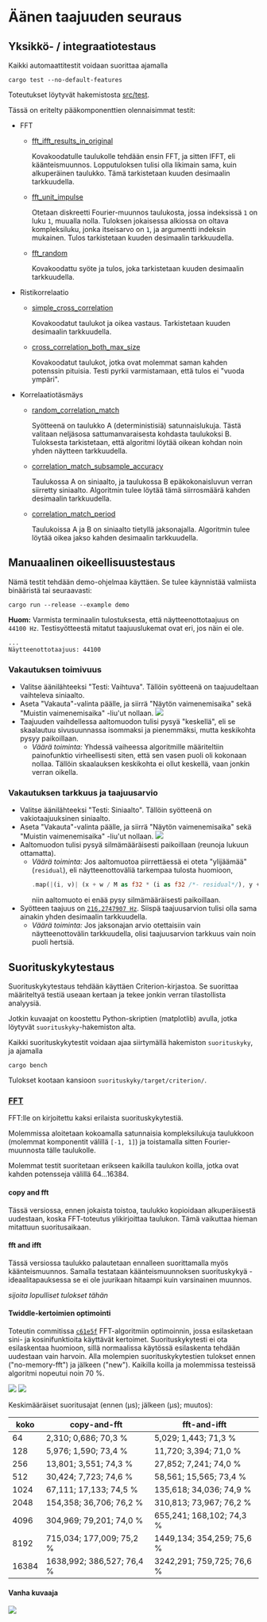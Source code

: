 # Äänen taajuuden seuraus

## Yksikkö- / integraatiotestaus

Kaikki automaattitestit voidaan suorittaa ajamalla

```
cargo test --no-default-features
```

Toteutukset löytyvät hakemistosta [src/test](/src/test).

Tässä on eritelty pääkomponenttien olennaisimmat testit:

- FFT
  - [fft_ifft_results_in_original](/src/test/test_fft.rs#L6)

    Kovakoodatulle taulukolle tehdään ensin FFT, ja sitten IFFT, eli
    käänteismuunnos.  Lopputuloksen tulisi olla likimain sama, kuin
    alkuperäinen taulukko. Tämä tarkistetaan kuuden desimaalin tarkkuudella.

  - [fft_unit_impulse](/src/test/test_fft.rs#L25)

    Otetaan diskreetti Fourier-muunnos taulukosta, jossa indeksissä `1` on luku
    `1`, muualla nolla. Tuloksen jokaisessa alkiossa on oltava kompleksiluku,
    jonka itseisarvo on `1`, ja argumentti indeksin mukainen. Tulos tarkistetaan
    kuuden desimaalin tarkkuudella.

  - [fft_random](/src/test/test_fft.rs#L38)

    Kovakoodattu syöte ja tulos, joka tarkistetaan kuuden desimaalin tarkkuudella.
- Ristikorrelaatio
  - [simple_cross_correlation](/src/test/test_cross_correlation.rs#L5)

    Kovakoodatut taulukot ja oikea vastaus. Tarkistetaan kuuden desimaalin tarkkuudella.
  - [cross_correlation_both_max_size](/src/test/test_cross_correlation.rs#L27)

    Kovakoodatut taulukot, jotka ovat molemmat saman kahden potenssin pituisia. Testi pyrkii
    varmistamaan, että tulos ei "vuoda ympäri".
- Korrelaatiotäsmäys
  - [random_correlation_match](/src/test/test_correlation_match.rs#L23)

    Syötteenä on taulukko A (deterministisiä) satunnaislukuja. Tästä valitaan
    neljäsosa sattumanvaraisesta kohdasta taulukoksi B. Tuloksesta tarkistetaan,
    että algoritmi löytää oikean kohdan noin yhden näytteen tarkkuudella.
  - [correlation_match_subsample_accuracy](/src/test/test_correlation_match.rs#L39)

    Taulukossa A on siniaalto, ja taulukossa B epäkokonaisluvun verran siirretty
    siniaalto. Algoritmin tulee löytää tämä siirrosmäärä kahden desimaalin tarkkuudella.
  - [correlation_match_period](/src/test/test_correlation_match.rs#L54)

    Taulukoissa A ja B on siniaalto tietyllä jaksonajalla. Algoritmin tulee löytää oikea
    jakso kahden desimaalin tarkkuudella.

## Manuaalinen oikeellisuustestaus

Nämä testit tehdään demo-ohjelmaa käyttäen. Se tulee käynnistää valmiista binääristä
tai seuraavasti:

```
cargo run --release --example demo
```

**Huom:** Varmista terminaalin tulostuksesta, että näytteenottotaajuus on `44100
Hz`. Testisyötteestä mitatut taajuuslukemat ovat eri, jos näin ei ole.

```
...
Näytteenottotaajuus: 44100
```

### Vakautuksen toimivuus

- Valitse äänilähteeksi "Testi: Vaihtuva". Tällöin syötteenä on taajuudeltaan
vaihteleva siniaalto.
- Aseta "Vakauta"-valinta päälle, ja siirrä "Näytön vaimenemisaika" sekä "Muistin vaimenemisaika"
  -liu'ut nollaan.
  ![](https://user-images.githubusercontent.com/7241014/118390074-db146180-b635-11eb-9642-fa69e072ce25.png)
- Taajuuden vaihdellessa aaltomuodon tulisi pysyä "keskellä", eli se skaalautuu sivusuunnassa
  isommaksi ja pienemmäksi, mutta keskikohta pysyy paikoillaan.
  - *Väärä toiminta:* Yhdessä vaiheessa algoritmille määriteltiin painofunktio virheellisesti
    siten, että sen vasen puoli oli kokonaan nollaa. Tällöin skaalauksen keskikohta ei
    ollut keskellä, vaan jonkin verran oikella.

### Vakautuksen tarkkuus ja taajuusarvio

- Valitse äänilähteeksi "Testi: Siniaalto". Tällöin syötteenä on vakiotaajuuksinen
  siniaalto.
- Aseta "Vakauta"-valinta päälle, ja siirrä "Näytön vaimenemisaika" sekä "Muistin vaimenemisaika"
  -liu'ut nollaan.
  ![](https://user-images.githubusercontent.com/7241014/118390326-182d2380-b637-11eb-9610-7f3b795cc5cd.png)
- Aaltomuodon tulisi pysyä silmämääräisesti paikoillaan (reunoja lukuun ottamatta).
  - *Väärä toiminta:* Jos aaltomuotoa piirrettäessä ei oteta "ylijäämää" (`residual`), eli
    näytteenottoväliä tarkempaa tulosta huomioon,
    ```rs
    .map(|(i, v)| (x + w / M as f32 * (i as f32 /*- residual*/), y + h / 2. - v * h / 2.));
    ```
    niin aaltomuoto ei enää pysy silmämääräisesti paikoillaan.
- Syötteen taajuus on [`216.2747907 Hz`](/examples/test_signal/mod.rs#L4). Siispä
  taajuusarvion tulisi olla sama ainakin yhden desimaalin tarkkuudella.
  - *Väärä toiminta:* Jos jaksonajan arvio otettaisiin vain näytteenottovälin tarkkuudella,
    olisi taajuusarvion tarkkuus vain noin puoli hertsiä.

## Suorituskykytestaus

Suorituskykytestaus tehdään käyttäen Criterion-kirjastoa. Se suorittaa määriteltyä
testiä useaan kertaan ja tekee jonkin verran tilastollista analyysiä.

Jotkin kuvaajat on koostettu Python-skriptien (matplotlib) avulla, jotka löytyvät `suorituskyky`-hakemiston alta.

Kaikki suorituskykytestit voidaan ajaa siirtymällä hakemiston `suorituskyky`, ja ajamalla

```
cargo bench
```

Tulokset kootaan kansioon `suorituskyky/target/criterion/`.

### [FFT](/suorituskyky/benches/fft_performance.rs)

FFT:lle on kirjoitettu kaksi erilaista suorituskykytestiä.

Molemmissa aloitetaan kokoamalla satunnaisia kompleksilukuja taulukkoon
(molemmat komponentit välillä `[-1, 1]`) ja toistamalla sitten
Fourier-muunnosta tälle taulukolle.

Molemmat testit suoritetaan erikseen kaikilla taulukon koilla, jotka ovat
kahden potensseja välillä 64...16384.

#### copy and fft

Tässä versiossa, ennen jokaista toistoa, taulukko kopioidaan alkuperäisestä
uudestaan, koska FFT-toteutus ylikirjoittaa taulukon. Tämä vaikuttaa hieman
mitattuun suoritusaikaan. 

#### fft and ifft

Tässä versiossa taulukko palautetaan ennalleen suorittamalla myös
käänteismuunnos. Samalla testataan käänteismuunnoksen suorituskykyä -
ideaalitapauksessa se ei ole juurikaan hitaampi kuin varsinainen muunnos.

*sijoita lopulliset tulokset tähän*

#### Twiddle-kertoimien optimointi

Toteutin commitissa
[`c61e5f`](https://github.com/ollpu/tiralabra/commit/c61e5fa048774b5c045c3f6e9a0a6dd175942291)
FFT-algoritmiin optimoinnin, jossa esilasketaan sini- ja kosinifunktioita
käyttävät kertoimet. Suorituskykytesti ei ota esilaskentaa huomioon, sillä
normaalissa käytössä esilaskenta tehdään uudestaan vain harvoin.  Alla
molempien suorituskykytestien tulokset ennen ("no-memory-fft") ja jälkeen
("new"). Kaikilla koilla ja molemmissa testeissä algoritmi nopeutui noin 70 %.

![](suorituskykykuvaajat/fft_copy_vertailu.png)
![](suorituskykykuvaajat/fft_both_vertailu.png)

Keskimääräiset suoritusajat (ennen (µs); jälkeen (µs); muutos):

| koko  | copy-and-fft | fft-and-ifft |
| ----- | ------------ | ------------ |
| 64    | 2,310; 0,686; 70,3 %      | 5,029; 1,443; 71,3 % |
| 128   | 5,976; 1,590; 73,4 %      | 11,720; 3,394; 71,0 % |
| 256   | 13,801; 3,551; 74,3 %     | 27,852; 7,241; 74,0 % |
| 512   | 30,424; 7,723; 74,6 %     | 58,561; 15,565; 73,4 % |
| 1024  | 67,111; 17,133; 74,5 %    | 135,618; 34,036; 74,9 % |
| 2048  | 154,358; 36,706; 76,2 %   | 310,813; 73,967; 76,2 % |
| 4096  | 304,969; 79,201; 74,0 %   | 655,241; 168,102; 74,3 % |
| 8192  | 715,034; 177,009; 75,2 %  | 1449,134; 354,259; 75,6 % |
| 16384 | 1638,992; 386,527; 76,4 % | 3242,291; 759,725; 76,6 % |

#### Vanha kuvaaja

![](suorituskykykuvaajat/fft1.svg)
